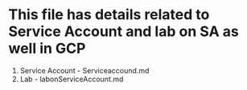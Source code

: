 
# This file has details related to Service Account and lab on SA as well in GCP

1. Service Account - Serviceaccound.md
2. Lab - labonServiceAccount.md
